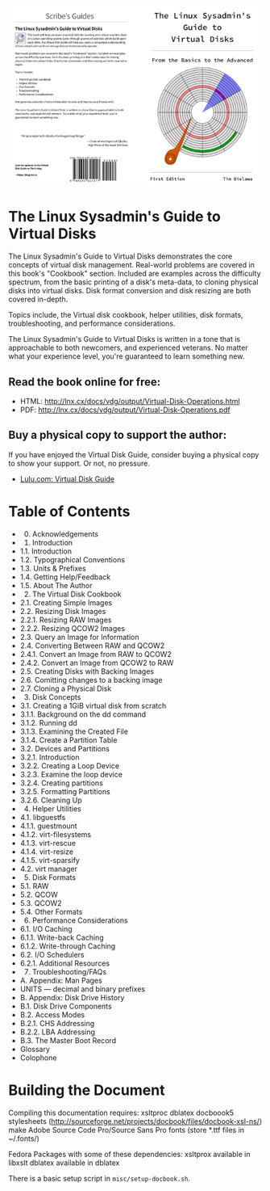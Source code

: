 ![VDG Cover](/images/github-cover-preview.png)

# The Linux Sysadmin's Guide to Virtual Disks

The Linux Sysadmin's Guide to Virtual Disks demonstrates the core
concepts of virtual disk management. Real-world problems are covered
in this book's "Cookbook" section. Included are examples across the
difficulty spectrum, from the basic printing of a disk's meta-data, to
cloning physical disks into virtual disks. Disk format conversion and
disk resizing are both covered in-depth.

Topics include, the Virtual disk cookbook, helper utilities, disk
formats, troubleshooting, and performance considerations.

The Linux Sysadmin's Guide to Virtual Disks is written in a tone that
is approachable to both newcomers, and experienced veterans.  No
matter what your experience level, you're guaranteed to learn
something new.


## Read the book online for free:

* HTML: http://lnx.cx/docs/vdg/output/Virtual-Disk-Operations.html
* PDF: http://lnx.cx/docs/vdg/output/Virtual-Disk-Operations.pdf

## Buy a physical copy to support the author:

If you have enjoyed the Virtual Disk Guide, consider buying a physical
copy to show your support. Or not, no pressure.

* [Lulu.com: Virtual Disk Guide](http://www.lulu.com/shop/tim-bielawa/the-linux-sysadmins-guide-to-virtual-disks/paperback/product-22572755.html)


# Table of Contents

- 0. Acknowledgements
- 1. Introduction
- 1.1. Introduction
- 1.2. Typographical Conventions
- 1.3. Units & Prefixes
- 1.4. Getting Help/Feedback
- 1.5. About The Author
- 2. The Virtual Disk Cookbook
- 2.1. Creating Simple Images
- 2.2. Resizing Disk Images
- 2.2.1. Resizing RAW Images
- 2.2.2. Resizing QCOW2 Images
- 2.3. Query an Image for Information
- 2.4. Converting Between RAW and QCOW2
- 2.4.1. Convert an Image from RAW to QCOW2
- 2.4.2. Convert an Image from QCOW2 to RAW
- 2.5. Creating Disks with Backing Images
- 2.6. Comitting changes to a backing image
- 2.7. Cloning a Physical Disk
- 3. Disk Concepts
- 3.1. Creating a 1GiB virtual disk from scratch
- 3.1.1. Background on the dd command
- 3.1.2. Running dd
- 3.1.3. Examining the Created File
- 3.1.4. Create a Partition Table
- 3.2. Devices and Partitions
- 3.2.1. Introduction
- 3.2.2. Creating a Loop Device
- 3.2.3. Examine the loop device
- 3.2.4. Creating partitions
- 3.2.5. Formatting Partitions
- 3.2.6. Cleaning Up
- 4. Helper Utilities
- 4.1. libguestfs
- 4.1.1. guestmount
- 4.1.2. virt-filesystems
- 4.1.3. virt-rescue
- 4.1.4. virt-resize
- 4.1.5. virt-sparsify
- 4.2. virt manager
- 5. Disk Formats
- 5.1. RAW
- 5.2. QCOW
- 5.3. QCOW2
- 5.4. Other Formats
- 6. Performance Considerations
- 6.1. I/O Caching
- 6.1.1. Write-back Caching
- 6.1.2. Write-through Caching
- 6.2. I/O Schedulers
- 6.2.1. Additional Resources
- 7. Troubleshooting/FAQs
- A. Appendix: Man Pages
- UNITS — decimal and binary prefixes
- B. Appendix: Disk Drive History
- B.1. Disk Drive Components
- B.2. Access Modes
- B.2.1. CHS Addressing
- B.2.2. LBA Addressing
- B.3. The Master Boot Record
- Glossary
- Colophone


# Building the Document

Compiling this documentation requires:
    xsltproc
    dblatex
    docboook5 stylesheets (http://sourceforge.net/projects/docbook/files/docbook-xsl-ns/)
    make
    Adobe Source Code Pro/Source Sans Pro fonts (store *.ttf files in ~/.fonts/)

Fedora Packages with some of these dependencies:
    xsltprox available in libxslt
    dblatex available in dblatex


There is a basic setup script in ``misc/setup-docbook.sh``.
